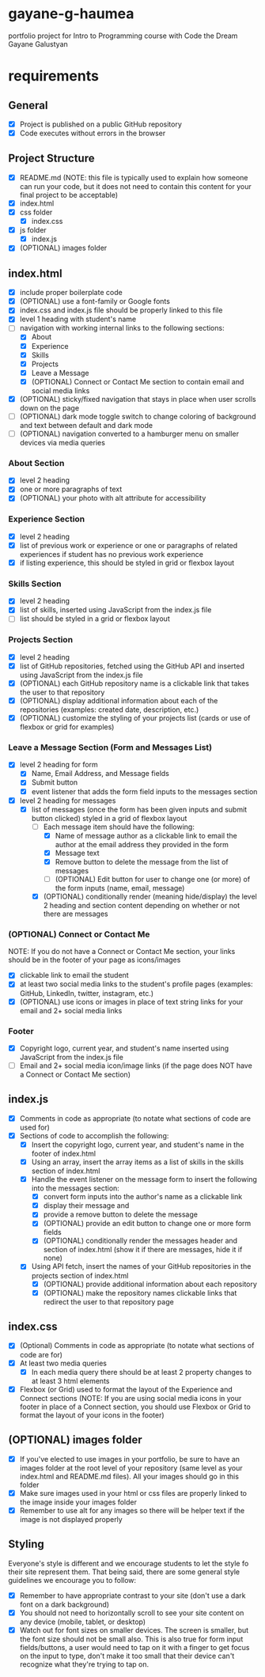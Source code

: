 # gayane-g-haumea

portfolio project for Intro to Programming course with Code the Dream
Gayane Galustyan

# requirements

## General
 - [x] Project is published on a public GitHub repository
 - [x]  Code executes without errors in the browser
## Project Structure
 - [x]  README.md (NOTE: this file is typically used to explain how someone can run your code, but it does not need to contain this content for your final project to be acceptable)
 - [x]  index.html
 - [x]  css folder
     - [x]  index.css
 - [x]  js folder
     - [x]  index.js
 - [x]  (OPTIONAL) images folder

## index.html
 - [x]  include proper boilerplate code
 - [x]  (OPTIONAL) use a font-family or Google fonts
 - [x] index.css and index.js file should be properly linked to this file
 - [x]  level 1 heading with student's name
 - [ ]  navigation with working internal links to the following sections:
    - [x]  About
    - [x]  Experience
    - [x] Skills
    - [x] Projects
    - [x] Leave a Message
     - [x]  (OPTIONAL) Connect or Contact Me section to contain email and social media links
 - [x]  (OPTIONAL) sticky/fixed navigation that stays in place when user scrolls down on the page
 - [ ]  (OPTIONAL) dark mode toggle switch to change coloring of background and text between default and dark mode
 - [ ]  (OPTIONAL) navigation converted to a hamburger menu on smaller devices via media queries
### About Section
 - [x]  level 2 heading
 - [x]  one or more paragraphs of text
 - [x]  (OPTIONAL) your photo with alt attribute for accessibility
### Experience Section
 - [x]  level 2 heading
 - [x]  list of previous work or experience or one or paragraphs of related experiences if student has no previous work experience
 - [x]  if listing experience, this should be styled in grid or flexbox layout
### Skills Section
 - [x]  level 2 heading
 - [x]  list of skills, inserted using JavaScript from the index.js file
 - [ ]  list should be styled in a grid or flexbox layout
### Projects Section
 - [x]  level 2 heading
 - [x]  list of GitHub repositories, fetched using the GitHub API and inserted using JavaScript from the index.js file
 - [x]  (OPTIONAL) each GitHub repository name is a clickable link that takes the user to that repository
 - [x]  (OPTIONAL) display additional information about each of the repositories (examples: created date, description, etc.)
 - [x]  (OPTIONAL) customize the styling of your projects list (cards or use of flexbox or grid for examples)
### Leave a Message Section (Form and Messages List)
 - [x]  level 2 heading for form
     - [x]  Name, Email Address, and Message fields
     - [x]  Submit button
     - [x]  event listener that adds the form field inputs to the messages section
 - [x]  level 2 heading for messages
     - [x]  list of messages (once the form has been given inputs and submit button clicked) styled in a grid of flexbox layout
         - [ ]  Each message item should have the following:
             - [x]  Name of message author as a clickable link to email the author at the email address they provided in the form
             - [x]  Message text
             - [x]  Remove button to delete the message from the list of messages
             - [ ]  (OPTIONAL) Edit button for user to change one (or more) of the form inputs (name, email, message)
         - [x]  (OPTIONAL) conditionally render (meaning hide/display) the level 2 heading and section content depending on whether or not there are messages
### (OPTIONAL) Connect or Contact Me
NOTE: If you do not have a Connect or Contact Me section, your links should be in the footer of your page as icons/images

 - [x]  clickable link to email the student
 - [x]  at least two social media links to the student's profile pages (examples: GitHub, LinkedIn, twitter, instagram, etc.)
 - [x]  (OPTIONAL) use icons or images in place of text string links for your email and 2+ social media links
### Footer
 - [x]  Copyright logo, current year, and student's name inserted using JavaScript from the index.js file
 - [ ]  Email and 2+ social media icon/image links (if the page does NOT have a Connect or Contact Me section)

## index.js
 - [x]  Comments in code as appropriate (to notate what sections of code are used for)
 - [x]  Sections of code to accomplish the following:
     - [x]  Insert the copyright logo, current year, and student's name in the footer of index.html
     - [x]  Using an array, insert the array items as a list of skills in the skills section of index.html
     - [x]  Handle the event listener on the message form to insert the following into the messages section:
         - [x]  convert form inputs into the author's name as a clickable link
         - [x]  display their message and
         - [x]  provide a remove button to delete the message
         - [x]  (OPTIONAL) provide an edit button to change one or more form fields
         - [x]  (OPTIONAL) conditionally render the messages header and section of index.html (show it if there are messages, hide it if none)
     - [x]  Using API fetch, insert the names of your GitHub repositories in the projects section of index.html
         - [x]  (OPTIONAL) provide additional information about each repository
         - [x]  (OPTIONAL) make the repository names clickable links that redirect the user to that repository page

## index.css
 - [x]  (Optional) Comments in code as appropriate (to notate what sections of code are for)
 - [x]  At least two media queries
     - [x]  In each media query there should be at least 2 property changes to at least 3 html elements
 - [x]  Flexbox (or Grid) used to format the layout of the Experience and Connect sections (NOTE: If you are using social media icons in your footer in place of a Connect section, you should use Flexbox or Grid to format the layout of your icons in the footer)

## (OPTIONAL) images folder
 - [x]  If you've elected to use images in your portfolio, be sure to have an images folder at the root level of your repository (same level as your index.html and README.md files). All your images should go in this folder
 - [x]  Make sure images used in your html or css files are properly linked to the image inside your images folder
 - [x]  Remember to use alt for any images so there will be helper text if the image is not displayed properly

## Styling
Everyone's style is different and we encourage students to let the style fo their site represent them.  That being said, there are some general style guidelines we encourage you to follow:

 - [x]  Remember to have appropriate contrast to your site (don't use a dark font on a dark background)
 - [x]  You should not need to horizontally scroll to see your site content on any device (mobile, tablet, or desktop)
 - [x]  Watch out for font sizes on smaller devices. The screen is smaller, but the font size should not be small also. This is also true for form input fields/buttons, a user would need to tap on it with a finger to get focus on the input to type, don't make it too small that their device can't recognize what they're trying to tap on.
